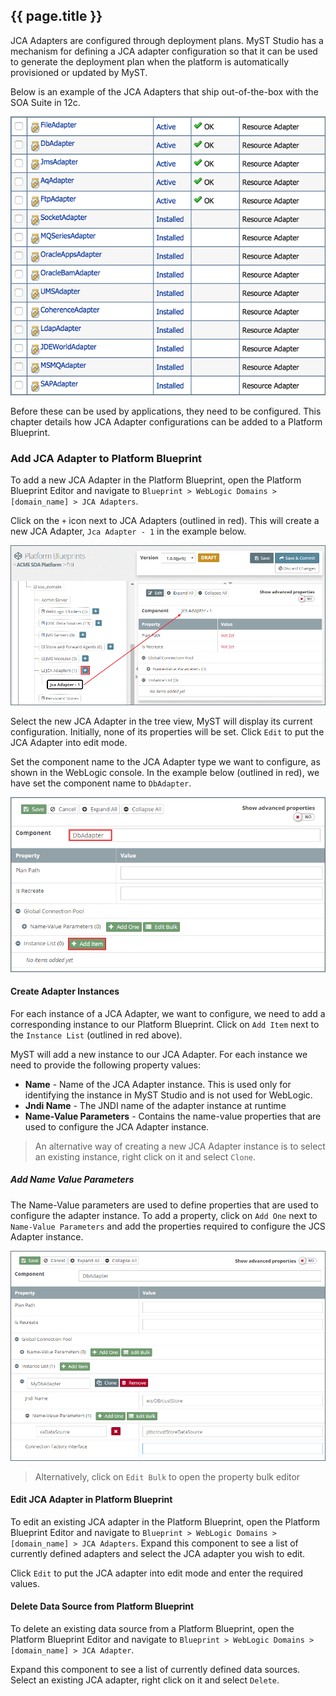 ## {{ page.title }}

JCA Adapters are configured through deployment plans. MyST Studio has a mechanism for defining a JCA adapter configuration so that it can be used to generate the deployment plan when the platform is automatically provisioned or updated by MyST.

Below is an example of the JCA Adapters that ship out-of-the-box with the SOA Suite in 12c. 

![](img/jcaAdapters.png)

Before these can be used by applications, they need to be configured. This chapter details how JCA Adapter configurations can be added to a Platform Blueprint.

### Add JCA Adapter to Platform Blueprint
To add a new JCA Adapter in the Platform Blueprint, open the Platform Blueprint Editor and navigate to `Blueprint > WebLogic Domains > [domain_name] > JCA Adapters`. 

Click on the `+` icon next to JCA Adapters (outlined in red). This will create a new JCA Adapter, `Jca Adapter - 1` in the example below.

![](img/createJcaAdapterStep1.png)

Select the new JCA Adapter in the tree view, MyST will display its current configuration. Initially, none of its properties will be set. Click `Edit` to put the JCA Adapter into edit mode.

Set the component name to the JCA Adapter type we want to configure, as shown in the WebLogic console. In the example below (outlined in red), we have set the component name to `DbAdapter`.

![](img/createJcaAdapterStep2.png)

#### Create Adapter Instances
For each instance of a JCA Adapter, we want to configure, we need to add a corresponding instance to our Platform Blueprint. Click on `Add Item` next to the `Instance List` (outlined in red above).

MyST will add a new instance to our JCA Adapter. For each instance we need to provide the following property values:
* **Name** -  Name of the JCA Adapter instance. This is used only for identifying the instance in MyST Studio and is not used for WebLogic.
* **Jndi Name** -  The JNDI name of the adapter instance at runtime
* **Name-Value Parameters** - Contains the name-value properties that are used to configure the JCA Adapter instance.

> An alternative way of creating a new JCA Adapter instance is to select an existing instance, right click on it and select `Clone`.

##### Add Name Value Parameters
The Name-Value parameters are used to define properties that are used to configure the adapter instance. To add a property, click on `Add One` next to `Name-Value Parameters` and add the properties required to configure the JCS Adapter instance.

![](img/createJcaAdapterStep3.png)

> Alternatively, click on `Edit Bulk` to open the property bulk editor

#### Edit JCA Adapter in Platform Blueprint
To edit an existing JCA adapter in the Platform Blueprint, open the Platform Blueprint Editor and navigate to `Blueprint > WebLogic Domains > [domain_name] > JCA Adapters`. Expand this component to see a list of currently defined adapters and select the JCA adapter you wish to edit.

Click `Edit` to put the JCA adapter into edit mode and enter the required values.

#### Delete Data Source from Platform Blueprint
To delete an existing data source from a Platform Blueprint, open the Platform Blueprint Editor and navigate to `Blueprint > WebLogic Domains > [domain_name] > JCA Adapter`. 

Expand this component to see a list of currently defined data sources. Select an existing JCA adapter, right click on it and select `Delete`.

